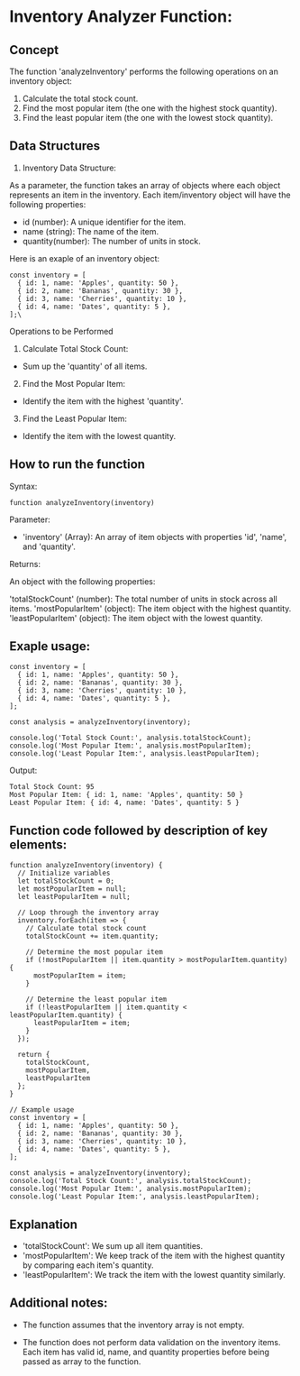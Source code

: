 # Inventory Analyzer Function: 

## Concept

The function 'analyzeInventory' performs the following operations on an inventory object:

1. Calculate the total stock count.
2. Find the most popular item (the one with the highest stock quantity).
3. Find the least popular item (the one with the lowest stock quantity).

## Data Structures

1. Inventory Data Structure:

As a parameter, the function takes an array of objects where each object represents an item in the inventory. Each item/inventory object will have the following properties:

- id (number): A unique identifier for the item.
- name (string): The name of the item.
- quantity(number): The number of units in stock.

Here is an exaple of an inventory object:

```
const inventory = [
  { id: 1, name: 'Apples', quantity: 50 },
  { id: 2, name: 'Bananas', quantity: 30 },
  { id: 3, name: 'Cherries', quantity: 10 },
  { id: 4, name: 'Dates', quantity: 5 },
];\

```
Operations to be Performed

1. Calculate Total Stock Count:
- Sum up the 'quantity' of all items.

2. Find the Most Popular Item:
- Identify the item with the highest 'quantity'.

3. Find the Least Popular Item:
- Identify the item with the lowest quantity.

## How to run the function 

Syntax: 

```
function analyzeInventory(inventory)

```
Parameter: 
- 'inventory' (Array): An array of item objects with properties 'id', 'name', and 'quantity'.

Returns:

An object with the following properties:

'totalStockCount' (number): The total number of units in stock across all items.
'mostPopularItem' (object): The item object with the highest quantity.
'leastPopularItem' (object): The item object with the lowest quantity.


## Exaple usage:

```
const inventory = [
  { id: 1, name: 'Apples', quantity: 50 },
  { id: 2, name: 'Bananas', quantity: 30 },
  { id: 3, name: 'Cherries', quantity: 10 },
  { id: 4, name: 'Dates', quantity: 5 },
];

const analysis = analyzeInventory(inventory);

console.log('Total Stock Count:', analysis.totalStockCount);
console.log('Most Popular Item:', analysis.mostPopularItem);
console.log('Least Popular Item:', analysis.leastPopularItem);

```
Output:

```
Total Stock Count: 95
Most Popular Item: { id: 1, name: 'Apples', quantity: 50 }
Least Popular Item: { id: 4, name: 'Dates', quantity: 5 }

```


## Function code followed by description of key elements:

``` 
function analyzeInventory(inventory) {
  // Initialize variables
  let totalStockCount = 0;
  let mostPopularItem = null;
  let leastPopularItem = null;

  // Loop through the inventory array
  inventory.forEach(item => {
    // Calculate total stock count
    totalStockCount += item.quantity;

    // Determine the most popular item
    if (!mostPopularItem || item.quantity > mostPopularItem.quantity) {
      mostPopularItem = item;
    }

    // Determine the least popular item
    if (!leastPopularItem || item.quantity < leastPopularItem.quantity) {
      leastPopularItem = item;
    }
  });

  return {
    totalStockCount,
    mostPopularItem,
    leastPopularItem
  };
}

// Example usage
const inventory = [
  { id: 1, name: 'Apples', quantity: 50 },
  { id: 2, name: 'Bananas', quantity: 30 },
  { id: 3, name: 'Cherries', quantity: 10 },
  { id: 4, name: 'Dates', quantity: 5 },
];

const analysis = analyzeInventory(inventory);
console.log('Total Stock Count:', analysis.totalStockCount);
console.log('Most Popular Item:', analysis.mostPopularItem);
console.log('Least Popular Item:', analysis.leastPopularItem);

```

## Explanation
- 'totalStockCount': We sum up all item quantities.
- 'mostPopularItem': We keep track of the item with the highest quantity by comparing each item's quantity.
- 'leastPopularItem': We track the item with the lowest quantity similarly.


## Additional notes:

- The function assumes that the inventory array is not empty. 

- The function does not perform data validation on the inventory items. Each item has valid id, name, and quantity properties before being passed as array to the function.
